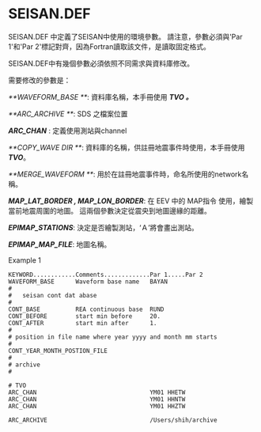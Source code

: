 # SEISAN.DEF

SEISAN.DEF 中定義了SEISAN中使用的環境參數。 請注意，參數必須與'Par 1'和'Par 2'標記對齊，因為Fortran讀取該文件，是讀取固定格式。

SEISAN.DEF中有幾個參數必須依照不同需求與資料庫修改。

需要修改的參數是：

_**WAVEFORM\_BASE **_: 資料庫名稱，本手冊使用 _**TVO 。**_

_**ARC\_ARCHIVE **_: SDS 之檔案位置

_**ARC\_CHAN**_ : 定義使用測站與channel

_**COPY\_WAVE DIR **_: 資料庫的名稱，供註冊地震事件時使用，本手冊使用 _**TVO**_。

_**MERGE\_WAVEFORM **_: 用於在註冊地震事件時，命名所使用的network名稱。

_**MAP\_LAT\_BORDER , MAP\_LON\_BORDER**_: 在 EEV 中的 MAP指令 使用，繪製當前地震周圍的地圖。 這兩個參數決定從震央到地圖邊緣的距離。

_**EPIMAP\_STATIONS**_: 決定是否繪製測站，‘Ａ’將會畫出測站。

_**EPIMAP\_MAP\_FILE**_: 地圖名稱。

Example 1

```
KEYWORD............Comments.............Par 1.....Par 2
WAVEFORM_BASE      Waveform base name   BAYAN
#
#   seisan cont dat abase
#
CONT_BASE          REA continuous base  RUND
CONT_BEFORE        start min before     20.
CONT_AFTER         start min after      1.
#
# position in file name where year yyyy and month mm starts
#
CONT_YEAR_MONTH_POSTION_FILE
#
# archive
#

# TVO
ARC_CHAN                                YM01 HHETW
ARC_CHAN                                YM01 HHNTW
ARC_CHAN                                YM01 HHZTW

ARC_ARCHIVE                             /Users/shih/archive
```



